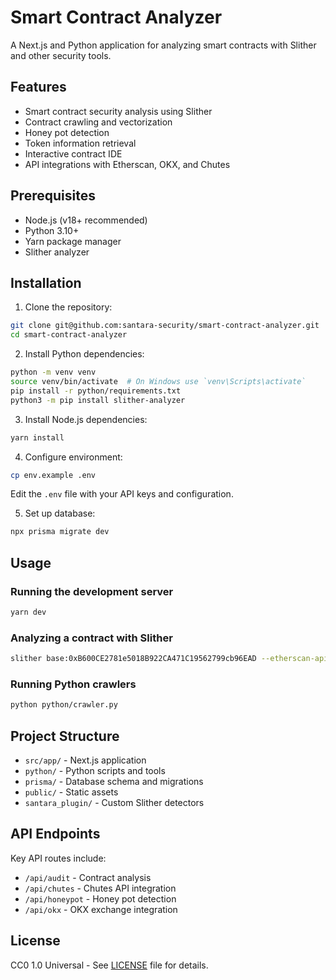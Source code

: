 # Smart Contract Analyzer

A Next.js and Python application for analyzing smart contracts with Slither and other security tools.

## Features

- Smart contract security analysis using Slither
- Contract crawling and vectorization
- Honey pot detection
- Token information retrieval
- Interactive contract IDE
- API integrations with Etherscan, OKX, and Chutes

## Prerequisites

- Node.js (v18+ recommended)
- Python 3.10+
- Yarn package manager
- Slither analyzer

## Installation

1. Clone the repository:
```bash
git clone git@github.com:santara-security/smart-contract-analyzer.git
cd smart-contract-analyzer
```

2. Install Python dependencies:
```bash
python -m venv venv
source venv/bin/activate  # On Windows use `venv\Scripts\activate`
pip install -r python/requirements.txt
python3 -m pip install slither-analyzer
```

3. Install Node.js dependencies:
```bash
yarn install
```

4. Configure environment:
```bash
cp env.example .env
```
Edit the `.env` file with your API keys and configuration.

5. Set up database:
```bash
npx prisma migrate dev
```

## Usage

### Running the development server
```bash
yarn dev
```

### Analyzing a contract with Slither
```bash
slither base:0xB600CE2781e5018B922CA471C19562799cb96EAD --etherscan-apikey YOUR_API_KEY --json ./uploads/file.json
```

### Running Python crawlers
```bash
python python/crawler.py
```

## Project Structure

- `src/app/` - Next.js application
- `python/` - Python scripts and tools
- `prisma/` - Database schema and migrations
- `public/` - Static assets
- `santara_plugin/` - Custom Slither detectors

## API Endpoints

Key API routes include:
- `/api/audit` - Contract analysis
- `/api/chutes` - Chutes API integration
- `/api/honeypot` - Honey pot detection
- `/api/okx` - OKX exchange integration

## License

CC0 1.0 Universal - See [LICENSE](LICENSE) file for details.
